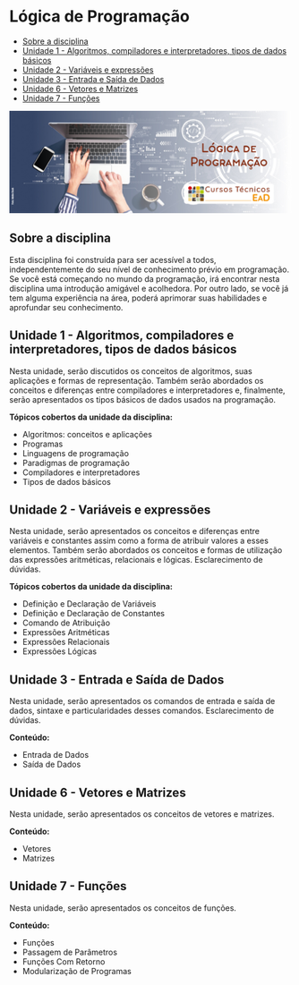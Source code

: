 <h1>
  Lógica de Programação
</h1>

- [Sobre a disciplina](#sobre-a-disciplina)
- [Unidade 1 - Algoritmos, compiladores e interpretadores, tipos de dados básicos](#unidade-1---algoritmos-compiladores-e-interpretadores-tipos-de-dados-básicos)
- [Unidade 2 - Variáveis e expressões](#unidade-2---variáveis-e-expressões)
- [Unidade 3 - Entrada e Saída de Dados](#unidade-3---entrada-e-saída-de-dados)
- [Unidade 6 - Vetores e Matrizes](#unidade-6---vetores-e-matrizes)
- [Unidade 7 - Funções](#unidade-7---funções)

![Banner de apresentação do repositório da disciplina de Lógica de Programação do curso Técnico em Informática para Internet do IFCE.](./.github/banner.jpg)

## Sobre a disciplina

Esta disciplina foi construída para ser acessível a todos, independentemente do seu nível de conhecimento prévio em programação. Se você está começando no mundo da programação, irá encontrar nesta disciplina uma introdução amigável e acolhedora. Por outro lado, se você já tem alguma experiência na área, poderá aprimorar suas habilidades e aprofundar seu conhecimento.

## Unidade 1 - Algoritmos, compiladores e interpretadores, tipos de dados básicos

Nesta unidade, serão discutidos os conceitos de algoritmos, suas aplicações e formas de representação. Também serão abordados os conceitos e diferenças entre compiladores e interpretadores e, finalmente, serão apresentados os tipos básicos de dados usados na programação.

**Tópicos cobertos da unidade da disciplina:**

- Algoritmos: conceitos e aplicações
- Programas
- Linguagens de programação
- Paradigmas de programação
- Compiladores e interpretadores
- Tipos de dados básicos

## Unidade 2 - Variáveis e expressões

Nesta unidade, serão apresentados os conceitos e diferenças entre variáveis e constantes assim como a forma de atribuir valores a esses elementos. Também serão abordados os conceitos e formas de utilização das expressões aritméticas, relacionais e lógicas. Esclarecimento de dúvidas.

**Tópicos cobertos da unidade da disciplina:**

- Definição e Declaração de Variáveis
- Definição e Declaração de Constantes
- Comando de Atribuição
- Expressões Aritméticas
- Expressões Relacionais
- Expressões Lógicas

## Unidade 3 - Entrada e Saída de Dados

Nesta unidade, serão apresentados os comandos de entrada e saída de dados, sintaxe e particularidades desses comandos. Esclarecimento de dúvidas.

**Conteúdo:**

- Entrada de Dados
- Saída de Dados

## Unidade 6 - Vetores e Matrizes

Nesta unidade, serão apresentados os conceitos de vetores e matrizes.

**Conteúdo:**

- Vetores
- Matrizes

## Unidade 7 - Funções

Nesta unidade, serão apresentados os conceitos de funções.

**Conteúdo:**

- Funções
- Passagem de Parâmetros
- Funções Com Retorno
- Modularização de Programas
